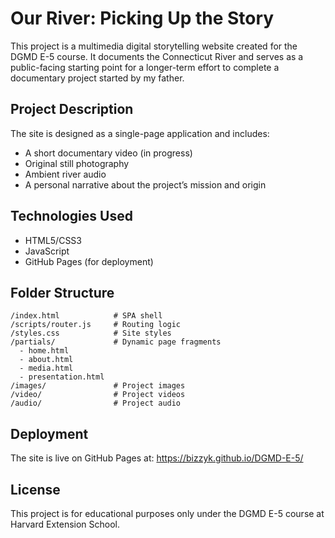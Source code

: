 # Our River: Picking Up the Story

This project is a multimedia digital storytelling website created for the DGMD E-5 course. It documents the Connecticut
River and serves as a public-facing starting point for a longer-term effort to complete a documentary project started by
my father.

## Project Description

The site is designed as a single-page application and includes:

- A short documentary video (in progress)
- Original still photography
- Ambient river audio
- A personal narrative about the project’s mission and origin

## Technologies Used

- HTML5/CSS3
- JavaScript
- GitHub Pages (for deployment)

## Folder Structure

```
/index.html            # SPA shell
/scripts/router.js     # Routing logic
/styles.css            # Site styles
/partials/             # Dynamic page fragments
  - home.html
  - about.html
  - media.html
  - presentation.html
/images/               # Project images
/video/                # Project videos
/audio/                # Project audio
```

## Deployment

The site is live on GitHub Pages at:
https://bizzyk.github.io/DGMD-E-5/

## License

This project is for educational purposes only under the DGMD E-5 course at Harvard Extension School.
